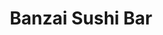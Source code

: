 ---
layout: place
title: "Banzai Sushi Bar"
permalink: /hawaii/haleiwa/banzai-sushi-bar.html
stateAbbr: HI
stateName: Hawaii
cityName: Haleiwa
seo:
  name: "Banzai Sushi Bar"
  type: Restaurant
  links: http://www.banzaisushibarhawaii.com/
description: "Looking for sushi in Haleiwa, Hawaii? Check out Banzai Sushi Bar for a delightful Japanese dining experience. Enjoy a variety of sushi and other dishes in a ..."
place_id: ChIJ6-5QkixfAHwRu4mWMnXfyD8
photos:
  - name: >-
      places/ChIJ6-5QkixfAHwRu4mWMnXfyD8/photos/AeeoHcKsjDb-AAMpmlr3BoxQ6WcbFOXPpCTYkwY-N7BAnrE0LltwV-3ImA9H7qwN4wnsSat7x3sUqbRFVV97b2-FfyLb2gf9VEGgASAzQhc9Mp47ZX4k1JF_H8BIfUT-u_5C98rNTYIMM6zOHRIqLYo6Ke2TMlbfiDR4Gk8vcVEM8TR6J6P-Trn3M3w2lL9uCiZ5q-FeAnQp9QLbFXWbqp_DVn3B43iP1iI87sxp8-T7JZSjIvEYWzjvPZpkXQyrngI_8VxwUzskrmvNuXD_Jmxb5YiXxrwDyohuo0IzdSMHLIje7pdqgEN_iNKh4uYzRhsAIsrPvKIyZca5nmr3AAWZwygfvWYO6pk8gwkodjfGfYnxzXXTfB1TDfHvwgyr4Ewxi_cey27WxIjgQdLalbjTWH6RaUK1O2KFAFCVrmdCg9DrRlzXt_PVyvkbqUZZ_qoK
    widthPx: 4000
    heightPx: 2252
    authorAttributions:
      - displayName: Gabriela Figueroa
        uri: https://maps.google.com/maps/contrib/111384423844081062603
        photoUri: >-
          https://lh3.googleusercontent.com/a-/ALV-UjVuVs1OfXo3yta2ai2ng-IrqAAsGHhY8hNgAfMzjRCYUOxEVn6NFw=s100-p-k-no-mo
    flagContentUri: >-
      https://www.google.com/local/imagery/report/?cb_client=maps_api_places.places_api&image_key=!1e10!2sCIABIhADycKzKgCmpmfSM18AABXe&hl=en-US
    googleMapsUri: >-
      https://www.google.com/maps/place//data=!3m4!1e2!3m2!1sCIABIhADycKzKgCmpmfSM18AABXe!2e10!4m2!3m1!1s0x7c005f2c9250eeeb:0x3fc8df75329689bb
  - name: >-
      places/ChIJ6-5QkixfAHwRu4mWMnXfyD8/photos/AeeoHcKX1u4RACS0yoiLwu5d50Afphf84yKvZglkVV5XmgeJwGoaRSbQijDM_629E7T30yr76ihhemNrYditjlv_2fXgNZ-3pUf38hUSHVFZqN2qC9MDgi1VGtP4DTjGeQGdqBVCDr3D3GpBiYH77WXN0Ofr-Zik3BYgLIorFWICiIGYw2_8pK0BioZV_ke5TY6eqdHtBqVoMLY_QNgrLlaVYz66BXP1C7pSLbNPWD3UGNGXycZmUF6gzmUWGNZPgLQL_nV698uQ8kL9ll3zn0O6dinQCzH3d5r64ETQfR-LpqKyZw
    widthPx: 851
    heightPx: 480
    authorAttributions:
      - displayName: Banzai Sushi Bar
        uri: https://maps.google.com/maps/contrib/103770757547516757752
        photoUri: >-
          https://lh3.googleusercontent.com/a-/ALV-UjUV1Uh0dofIHlykffQaGn_4OOyOkY7QxydY9wftGbJ2E_s9W7E=s100-p-k-no-mo
    flagContentUri: >-
      https://www.google.com/local/imagery/report/?cb_client=maps_api_places.places_api&image_key=!1e10!2sAF1QipOVOlyfMoJXDWF8g0SwtvfE5tVwL55LJv8sr29n&hl=en-US
    googleMapsUri: >-
      https://www.google.com/maps/place//data=!3m4!1e2!3m2!1sAF1QipOVOlyfMoJXDWF8g0SwtvfE5tVwL55LJv8sr29n!2e10!4m2!3m1!1s0x7c005f2c9250eeeb:0x3fc8df75329689bb
  - name: >-
      places/ChIJ6-5QkixfAHwRu4mWMnXfyD8/photos/AeeoHcIMh6itahcziSER1bDSa11uIB30ea3CAxpdDqWoTyTShjBvb-TKSf5i-tkOWkJSNdJ4chMS0QeSR4L6CxZ5VatKsxkwLPrOHjzgBfH48fWHMHjXsX_g-_-YGEWtAGFsCiBz2IJnNeh_Cm6Y6XVa5ZN3zHd4xJjtG-WhDI-lVzpoVWtd516SCvs_Gy5UGprhGG42Vo05BSApTBA2T1q6lS6g8177bZ6kZeYOusx0kZr6oXip_UkD1NlgQN0hr6Q6nLUJqGsvj_sQMmqcKDCWeCdmhxGWjbeLgjs7Qg3x42rm-R3DqYxhwvTu97g-PmKZ6--75P443PbjteVjiLVgYG-miVcNjyotbMk0qSNgpBbGxVq_WBWSrpYZ94xMMQX8NaUt-8-6rahNuuarQPkj-ZE5Fn4o47TcE1mchxTgP6ccyXm7
    widthPx: 4080
    heightPx: 3072
    authorAttributions:
      - displayName: David Duong
        uri: https://maps.google.com/maps/contrib/117564869358347131692
        photoUri: >-
          https://lh3.googleusercontent.com/a/ACg8ocLq0QuzcoKlfpX6YCJfniLKkpcsayoElIu2FbdzN61j0EzkFww=s100-p-k-no-mo
    flagContentUri: >-
      https://www.google.com/local/imagery/report/?cb_client=maps_api_places.places_api&image_key=!1e10!2sCIHM0ogKEICAgIDz6P66nQE&hl=en-US
    googleMapsUri: >-
      https://www.google.com/maps/place//data=!3m4!1e2!3m2!1sCIHM0ogKEICAgIDz6P66nQE!2e10!4m2!3m1!1s0x7c005f2c9250eeeb:0x3fc8df75329689bb
  - name: >-
      places/ChIJ6-5QkixfAHwRu4mWMnXfyD8/photos/AeeoHcInj75jSt4IWcXPVjzLlhXtFpP6NYnXuZMM9wyndAiBaI-2TZNjcdlVDw6nuie0slXTrBiW6-4_NOiVCShvTMQ09fKrYY4dSj9v_1AhGiZNHZC-mSwsDh9NYNXQYwTboYwuhxuEbnXp3giowI6zvWrcDiHrgL1uICjNlv226CCgl3tsqbtpQCwjmyQR69lg4-ohTxoLU2PoeS1OEoxn0PJ9FA5PCTe9IFs5ChDSy_wCfdTb7H9V9Rm7ksWhzj4-fk7lMyOV2bFnBZvO6asRhHYPgUFakCfDBSA6fDla7jTtuGjOuJVE00mHSP2TfQD5VAl5X5vjkXiFh_Djt4n3d8gZ_wi3WWwc-0tVj2Lxv9P-eNiexEa3OwEAavobEQBER1ZpSxQ-ttMN7qbIxkxzJ4ER51FE02010s_CockLLy4
    widthPx: 3600
    heightPx: 4800
    authorAttributions:
      - displayName: Tugce Anderson
        uri: https://maps.google.com/maps/contrib/118312895752989183353
        photoUri: >-
          https://lh3.googleusercontent.com/a-/ALV-UjXuNGlf-Yn4unpXodxTs5NT6EXp03dbK2O3P2EE0G_WBDzd3Hfh=s100-p-k-no-mo
    flagContentUri: >-
      https://www.google.com/local/imagery/report/?cb_client=maps_api_places.places_api&image_key=!1e10!2sCIHM0ogKEICAgIDnru_7ag&hl=en-US
    googleMapsUri: >-
      https://www.google.com/maps/place//data=!3m4!1e2!3m2!1sCIHM0ogKEICAgIDnru_7ag!2e10!4m2!3m1!1s0x7c005f2c9250eeeb:0x3fc8df75329689bb
  - name: >-
      places/ChIJ6-5QkixfAHwRu4mWMnXfyD8/photos/AeeoHcJZu9E2dy12c1RKeAev2YqPXE3nvpYPYvF56GJ5Enq8nXY4w_DxGGA5MDbEwFVWtxzjEF9uqqDyEm5l3GOrLdZH1P5Cc4J31LObuK7blVQx8s-SAC7-ocnYXM1i85Ueb9GZ9tgpaDji6bfYd94Dlw7uCT95JcajBWIUmVLIxFJZl0Gqq1JUeKuMKJvp6iGi9suVIPopZr3AMzVpyFgi3zv8YQNSJHMBEeWKHIgyYLKryhutg_qLJ7XFkrjsZ7Qe8gQRpU7Wqzb2HY0B3fT0O0Mfw6YADskGMNO49CIgavd1c0lSxxSZxwKwXgHSw5h3rTMfiUrU9C9Vj_5-yzGvonhKzuDkMv3QhYGGWUX-odio57x7_lBXpiWwGLxkHEjhV7q1xjou1hP1poUsqBFmqahbUcDkf3eL-oi5X2x95JhLtHs
    widthPx: 3024
    heightPx: 4032
    authorAttributions:
      - displayName: James Simmons
        uri: https://maps.google.com/maps/contrib/115139171150621360137
        photoUri: >-
          https://lh3.googleusercontent.com/a-/ALV-UjXIvec78IGaEgkIqGJfkJzkVzn5VEsuQmGOMTo2gdhSTYy5ygI=s100-p-k-no-mo
    flagContentUri: >-
      https://www.google.com/local/imagery/report/?cb_client=maps_api_places.places_api&image_key=!1e10!2sCIHM0ogKEICAgIDNt7u19AE&hl=en-US
    googleMapsUri: >-
      https://www.google.com/maps/place//data=!3m4!1e2!3m2!1sCIHM0ogKEICAgIDNt7u19AE!2e10!4m2!3m1!1s0x7c005f2c9250eeeb:0x3fc8df75329689bb
  - name: >-
      places/ChIJ6-5QkixfAHwRu4mWMnXfyD8/photos/AeeoHcJtHlEcHKlTgIafrTQJfQqJmhhwdy4l8Kong1xt2Ath6cl-nqXV-xXxBYgO3nT1iLWdawDKnOfSm5xCfR6b7AMBwPdS2ged6X9OVv42b0FVbGbPJgjjwfHPWhQeQRpBtvjtgr5RPN1IdR-HuMmiWQF1LQNTXbMMP_WyDGnwynGSIzcF0_XNGOtXZQJlGl4yASbDv7w4jFUpvxw18IsX9lHCOVlp-5cpO1EmuSfCwdWoOQAaBx2Inv1pPJLUCxYtrLUPwZMO4o0k38PvhNWpzpR1cUtZsRiNlS9qyAkXPyRWQeGjqi5s78Crh_VCucKBab16RMseRCMrSL-Op3jtDZG5vnkWTvZ7sApWHT8fBXqkUfEjCK-V-lN7UF2w1Iiwz3_hFmjWF4kOcfV11_cQ7niLcjEervHd0binXzgkOFR1ydSJ
    widthPx: 4032
    heightPx: 2268
    authorAttributions:
      - displayName: Helen Marquis
        uri: https://maps.google.com/maps/contrib/107136017320553732761
        photoUri: >-
          https://lh3.googleusercontent.com/a-/ALV-UjWIwI7tPaTYWMe13VMIc_bm4bnmHlNlbSlMtFvD1qKuubXUUU2Reg=s100-p-k-no-mo
    flagContentUri: >-
      https://www.google.com/local/imagery/report/?cb_client=maps_api_places.places_api&image_key=!1e10!2sCIHM0ogKEICAgICfsvjAsAE&hl=en-US
    googleMapsUri: >-
      https://www.google.com/maps/place//data=!3m4!1e2!3m2!1sCIHM0ogKEICAgICfsvjAsAE!2e10!4m2!3m1!1s0x7c005f2c9250eeeb:0x3fc8df75329689bb
  - name: >-
      places/ChIJ6-5QkixfAHwRu4mWMnXfyD8/photos/AeeoHcI49YDw_m9TKuzQQ-E79LAZWoa4n3H4W2DDqZXvIdAK7oIwOYcuFEeCoD-3ikVwUCLr54MtPgVGE3f1Wg-JjX7uga9YXJUYXnldTwi3YLygjHfgJoU7fBdnIXe9gqO1_FFcIAXxHI5fOWkATxBRuFk01dfWECCUjCX_BAau-O9ktgAyopyn9XReDQnTjgDK4gyNWvzYjb_5GCbwZB9MMmw-D01ocq4SrreXBj-vhy7G8kpgm0UIGovCvt2CkkLUDGFezZ8pPyc3bx_98KjIv7SYqGwmXyhROC7N9cVhJ_5JGOrSg46VhlhLrVr8-SHCy4GkEAuKDPJHfdNrh4takhiLZU5iMoBAwjKjtp55Mc1-MJuAA03SkDKEgPbnGISV2d21gJaRLpiGKIjSR7dNVcM-JI-4p06Vx7M4nSdjLz8k7w
    widthPx: 2268
    heightPx: 4032
    authorAttributions:
      - displayName: Helen Marquis
        uri: https://maps.google.com/maps/contrib/107136017320553732761
        photoUri: >-
          https://lh3.googleusercontent.com/a-/ALV-UjWIwI7tPaTYWMe13VMIc_bm4bnmHlNlbSlMtFvD1qKuubXUUU2Reg=s100-p-k-no-mo
    flagContentUri: >-
      https://www.google.com/local/imagery/report/?cb_client=maps_api_places.places_api&image_key=!1e10!2sCIHM0ogKEICAgIDfkrjyFQ&hl=en-US
    googleMapsUri: >-
      https://www.google.com/maps/place//data=!3m4!1e2!3m2!1sCIHM0ogKEICAgIDfkrjyFQ!2e10!4m2!3m1!1s0x7c005f2c9250eeeb:0x3fc8df75329689bb
  - name: >-
      places/ChIJ6-5QkixfAHwRu4mWMnXfyD8/photos/AeeoHcLc4owdNW6yvSEZeUiZqeAGLXBsiIpPdgtRQLxmXIbODMk3cK89YG63WIvFCGfvULacIJ6xauPZK236eqjsKbnNo6mTWFCZFTC1bS6V-mtdxjPQ_ZCCynYHYhVw7zGozeJ6lD7FmxViVpK2paPbgXtrp6ssiari2usK53iGReqfv-mFQOShaSUbowIyMk-gModfo4x9RPXlJL1IjzdRdsxPjYm3bkERsQoweIhjmDyf0AI7AffSRaE2YR926jsFuAx-G-a8IgVouWPOkWXpkHqorD1xxyD41YSwvPw1KMaWwTYdVAh91Xlyk3H-C6R9Wr_9zMXTBdSyi1PlfppxomwA4uwI-cIqaz2akJCuMNCrSj2GByMWXfRvq_eFR_prmCweXiI-sIf8MfdLKFJXzWgMrhjmJyYZkqdf2XhKB8BFvYNl
    widthPx: 3024
    heightPx: 4032
    authorAttributions:
      - displayName: Miaoxin
        uri: https://maps.google.com/maps/contrib/117568310621026377565
        photoUri: >-
          https://lh3.googleusercontent.com/a-/ALV-UjV-5Gsco-QV7JuNvEhEH0WUj0i2TqVq70FYMWwywSLpef0vqZoqTw=s100-p-k-no-mo
    flagContentUri: >-
      https://www.google.com/local/imagery/report/?cb_client=maps_api_places.places_api&image_key=!1e10!2sCIHM0ogKEICAgICBg7iUiQE&hl=en-US
    googleMapsUri: >-
      https://www.google.com/maps/place//data=!3m4!1e2!3m2!1sCIHM0ogKEICAgICBg7iUiQE!2e10!4m2!3m1!1s0x7c005f2c9250eeeb:0x3fc8df75329689bb
  - name: >-
      places/ChIJ6-5QkixfAHwRu4mWMnXfyD8/photos/AeeoHcLOJzRgQ6jEan5zQEyAY-71ckmYStKMECRM_2nIksi_fPZeFXZuRAVzJ6Y0X7K_uToHnMEpGritG-cntqidC3ZWHqInPmDSBcDNN58nW5BGQT2MSJFGLBGlJrCMJy2OqmRcGaevDbIIUeZK5QuvJSPLiS40A696GB7w1t9fp_sEHYv1dl92GmxZKdYy75Ri8UTBG2lhG1XR5ET-CNVrw8oHb111UkhLirGd-OxthuIwdFYYjScappdYyIZa9DyNBlH7Nec7c9PXYGvhjRSnrDypgMzPZnmF5eR8PoCBTHEhOHR9LwTR8Q-kvZZf8vPJ6HyDHCwMlNRiQNXU_h2oo0Q9VWqJvh6gzyCwJIWDFy5T2bUN6JDpxNbokWdpIFEAfXGNuqvt0FsPmQEitHCQdaCLbeqiWe3MlmXGZncK0SHO7Q
    widthPx: 3024
    heightPx: 4032
    authorAttributions:
      - displayName: Anna Beaufort
        uri: https://maps.google.com/maps/contrib/106688525291884708026
        photoUri: >-
          https://lh3.googleusercontent.com/a-/ALV-UjVcmFlQ00UnL8SC4d1rd5ZwJte3R0Tgu9hYzDZZV59f_Xmqffso=s100-p-k-no-mo
    flagContentUri: >-
      https://www.google.com/local/imagery/report/?cb_client=maps_api_places.places_api&image_key=!1e10!2sCIHM0ogKEICAgIC7sLbjTw&hl=en-US
    googleMapsUri: >-
      https://www.google.com/maps/place//data=!3m4!1e2!3m2!1sCIHM0ogKEICAgIC7sLbjTw!2e10!4m2!3m1!1s0x7c005f2c9250eeeb:0x3fc8df75329689bb
  - name: >-
      places/ChIJ6-5QkixfAHwRu4mWMnXfyD8/photos/AeeoHcKAJWhfzsK_lA1oviGatArs2dPjAB9cd4-wgIG5MkutB3mz0AAwzvgBd6tOCM4-4N5mdOuymVgLVWjuts4hs_wWMVmNK7Dy94prk_D2PXo_CYOB7pr7QQtCVI3E9VFStqXlkfN4_0FPuz7QQF6vfNM0zC8M7KkBHUcUDFHpcZssAG5SVZ1LiycRSB5ug-5GBqdoydReivifkhlP01AMd_itIIz_WOac4BmSWXBvw4DzRlfI32sH_QvSOM1pyAEegGBbza8jIyMtk9ZF0xvY9GavMxz_mJPk8uOJMWd1afUvZNXXJiwmvofR_8hfAlw0OyslGpLZsTPCMo4NCGVLo_nkexS05G8WMZmH6KjsuC3yVmcCrWxLAFgs0x9AbCjUdfiQfrIUedKMHjwo1qjGXDi11Gf52lOfrpqWpEtqvZ7pmpo
    widthPx: 4080
    heightPx: 3072
    authorAttributions:
      - displayName: Marie P
        uri: https://maps.google.com/maps/contrib/107535611962669201835
        photoUri: >-
          https://lh3.googleusercontent.com/a-/ALV-UjVpcunLPYKxVKun46LvMk9aX_y_IStSvTftKpyPkIkkTaEdIuuO=s100-p-k-no-mo
    flagContentUri: >-
      https://www.google.com/local/imagery/report/?cb_client=maps_api_places.places_api&image_key=!1e10!2sCIHM0ogKEICAgIDbvvv4_gE&hl=en-US
    googleMapsUri: >-
      https://www.google.com/maps/place//data=!3m4!1e2!3m2!1sCIHM0ogKEICAgIDbvvv4_gE!2e10!4m2!3m1!1s0x7c005f2c9250eeeb:0x3fc8df75329689bb
address: 66-246 Kamehameha Hwy, Haleiwa, HI 96712, USA
street: 66-246 Kamehameha Hwy
city: Haleiwa
state: HI
zip: '96712'
country: USA
neighborhood: North Shore
latitude: '21.586627'
longitude: '-158.102686'
accessibility_options:
  wheelchairAccessibleParking: true
  wheelchairAccessibleEntrance: true
  wheelchairAccessibleSeating: true
business_status: OPERATIONAL
name: Banzai Sushi Bar
google_maps_links:
  directionsUri: >-
    https://www.google.com/maps/dir//''/data=!4m7!4m6!1m1!4e2!1m2!1m1!1s0x7c005f2c9250eeeb:0x3fc8df75329689bb!3e0
  placeUri: https://maps.google.com/?cid=4596169114184485307
  writeAReviewUri: >-
    https://www.google.com/maps/place//data=!4m3!3m2!1s0x7c005f2c9250eeeb:0x3fc8df75329689bb!12e1
  reviewsUri: >-
    https://www.google.com/maps/place//data=!4m4!3m3!1s0x7c005f2c9250eeeb:0x3fc8df75329689bb!9m1!1b1
  photosUri: >-
    https://www.google.com/maps/place//data=!4m3!3m2!1s0x7c005f2c9250eeeb:0x3fc8df75329689bb!10e5
primary_type: Sushi Restaurant
opening_hours:
  regular: null
  current: null
secondary_opening_hours:
  regular:
    weekdayDescriptions: null
    type: null
  current:
    weekdayDescriptions: null
    type: null
phone: (808) 637-4404
price_level: PRICE_LEVEL_MODERATE
price_range: $30 &ndash; $50
rating: '4.4'
rating_count: 853
website: http://www.banzaisushibarhawaii.com/
reviews: null
parking_options: null
payment_options: null
allow_dogs: null
curbside_pickup: null
delivery: null
dine_in: null
good_for_children: null
good_for_groups: null
good_for_sports: null
live_music: null
menu_for_children: null
outdoor_seating: null
reservable: null
restroom: null
serves_beer: null
serves_breakfast: null
serves_brunch: null
serves_cocktails: null
serves_coffee: null
serves_dinner: null
serves_dessert: null
serves_lunch: null
serves_vegetarian_food: null
serves_wine: null
takeout: null
summary: null

---